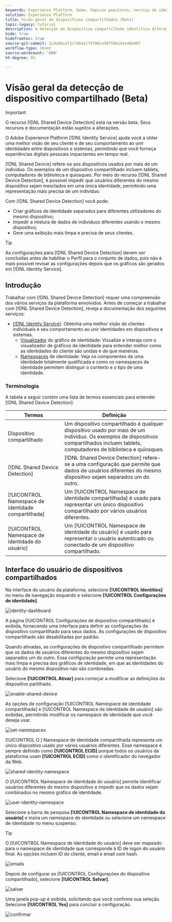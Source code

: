 ```yaml
---
keywords: Experience Platform, home, tópicos populares, serviço de identidade, serviço de identidade, dispositivos compartilhados, dispositivos compartilhados
solution: Experience Platform
title: Visão geral de dispositivos compartilhados (Beta)
topic-legacy: tutorial
description: A Detecção de dispositivo compartilhado identifica diferentes usuários autenticados do mesmo dispositivo, permitindo uma representação mais precisa dos dados do cliente nos gráficos de identidade
hide: true
hidefromtoc: true
source-git-commit: 1cdab6ce71c748ae174700ce50f50b143e46b40f
workflow-type: tm+mt
source-wordcount: '660'
ht-degree: 0%

---
```


# Visão geral da detecção de dispositivo compartilhado (Beta)

>[!IMPORTANT]
>
>O recurso [!DNL Shared Device Detection] está na versão beta. Seus recursos e documentação estão sujeitos a alterações.

O Adobe Experience Platform [!DNL Identity Service] ajuda você a obter uma melhor visão de seu cliente e de seu comportamento ao unir identidades entre dispositivos e sistemas, permitindo que você forneça experiências digitais pessoais impactantes em tempo real.

[!DNL Shared Device] refere-se aos dispositivos usados por mais de um indivíduo. Os exemplos de um dispositivo compartilhado incluem tablets, computadores de biblioteca e quiosques. Por meio do recurso [!DNL Shared Device Detection], é possível impedir que usuários diferentes do mesmo dispositivo sejam mesclados em uma única identidade, permitindo uma representação mais precisa de um indivíduo.

Com [!DNL Shared Device Detection] você pode:

* Criar gráficos de identidade separados para diferentes utilizadores do mesmo dispositivo;
* Impedir a mistura de dados de indivíduos diferentes usando o mesmo dispositivo;
* Gere uma exibição mais limpa e precisa de seus clientes.

>[!TIP]
>
>As configurações para [!DNL Shared Device Detection] devem ser concluídas antes de habilitar o Perfil para o conjunto de dados, pois não é mais possível revisar as configurações depois que os gráficos são gerados em [!DNL Identity Service].

## Introdução

Trabalhar com [!DNL Shared Device Detection] requer uma compreensão dos vários serviços da plataforma envolvidos. Antes de começar a trabalhar com [!DNL Shared Device Detection], reveja a documentação dos seguintes serviços:

* [[!DNL Identity Service]](../home.md): Obtenha uma melhor visão de clientes individuais e seu comportamento ao unir identidades em dispositivos e sistemas.
   * [Visualizador](./identity-graph-viewer.md) do gráfico de identidade: Visualize e interaja com o visualizador de gráficos de identidade para entender melhor como as identidades do cliente são unidas e de que maneiras.
   * [Namespaces](../namespaces.md) de identidade: Veja os componentes de uma identidade totalmente qualificada e como os namespaces de identidade permitem distinguir o contexto e o tipo de uma identidade.

### Terminologia

A tabela a seguir contém uma lista de termos essenciais para entender [!DNL Shared Device Detection]:

| Termos | Definição |
| --- | --- |
| Dispositivo compartilhado | Um dispositivo compartilhado é qualquer dispositivo usado por mais de um indivíduo. Os exemplos de dispositivos compartilhados incluem tablets, computadores de biblioteca e quiosques. |
| [!DNL Shared Device Detection] | [!DNL Shared Device Detection] refere-se a uma configuração que permite que dados de usuários diferentes do mesmo dispositivo sejam separados um do outro. |
| [!UICONTROL Namespace de identidade compartilhada] | Um [!UICONTROL Namespace de identidade compartilhada] é usado para representar um único dispositivo compartilhado por vários usuários diferentes. |
| [!UICONTROL Namespace de identidade do usuário] | Um [!UICONTROL Namespace de identidade do usuário] é usado para representar o usuário autenticado ou conectado de um dispositivo compartilhado. |

## Interface do usuário de dispositivos compartilhados

Na interface do usuário da plataforma, selecione **[!UICONTROL Identities]** no menu de navegação esquerdo e selecione **[!UICONTROL Configurações de identidade]**.

![identity-dashboard](../images/shared-device/identity-dashboard.png)

A página [!UICONTROL Configurações de dispositivo compartilhado] é exibida, fornecendo uma interface para definir as configurações de dispositivo compartilhado para seus dados. As configurações de dispositivo compartilhado são desabilitadas por padrão.

Quando ativadas, as configurações de dispositivo compartilhado permitem que os dados de usuários diferentes do mesmo dispositivo sejam separados um do outro. Essa configuração permite uma representação mais limpa e precisa dos gráficos de identidade, em que as identidades do usuário do mesmo dispositivo não são combinadas.

Selecione **[!UICONTROL Ativar]** para começar a modificar as definições do dispositivo partilhado.

![enable-shared-device](../images/shared-device/enable-shared-device.png)

As opções de configuração [!UICONTROL Namespace de identidade compartilhada] e [!UICONTROL Namespace de identidade de usuário] são exibidas, permitindo modificar os namespace de identidade que você deseja usar.

![set-namespaces](../images/shared-device/set-namespaces.png)

[!UICONTROL O ] Namespace de identidade compartilhada representa um único dispositivo usado por vários usuários diferentes. Esse namespace é sempre definido como **[!UICONTROL ECID]** porque todos os usuários da plataforma usam **[!UICONTROL ECID]** como o identificador do navegador da Web.

![shared-identity-namespace](../images/shared-device/shared-identity-namespace.png)

O [!UICONTROL Namespace de identidade do usuário] permite identificar usuários diferentes do mesmo dispositivo e impedir que os dados sejam combinados no mesmo gráfico de identidade.

![user-identity-namespace](../images/shared-device/user-identity-namespace.png)

Selecione a barra de pesquisa **[!UICONTROL Namespace de identidade do usuário]** e insira um namespace de identidade ou selecione um namespace de identidade no menu suspenso.

>[!TIP]
>
>O [!UICONTROL Namespace de identidade do usuário] deve ser mapeado para o namespace de identidade que corresponde à ID de logon do usuário final. As opções incluem ID do cliente, email e email com hash.

![emails](../images/shared-device/emails.png)

Depois de configurar as [!UICONTROL Configurações do dispositivo compartilhado], selecione **[!UICONTROL Salvar]**.

![salvar](../images/shared-device/save.png)

Uma janela pop-up é exibida, solicitando que você confirme sua seleção. Selecione **[!UICONTROL Yes]** para concluir a configuração.

![confirmar](../images/shared-device/confirm.png)
